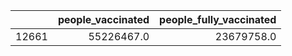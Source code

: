 |       | people_vaccinated | people_fully_vaccinated |
|------:|------------------:|------------------------:|
| 12661 | 55226467.0        | 23679758.0              |
